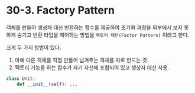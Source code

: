 # 30-3. Factory Pattern

객체를 만들어 생성자 대신 반환하는 함수를 제공하여 초기화 과정을 외부에서 보지 못하게 숨기고 반환 타입을 제어하는 방법을 `팩토리 패턴(Factor Pattern)`
이라고 한다.

크게 두 가지 방법이 있다.
1. 아예 다른 객체를 직접 만들어 넘겨주는 객체를 따로 만드는 것.
2. 팩토리 기능을 하는 함수가 자기 자신에 포함되어 있고 생성자 대신 사용.

```python
class Unit:
    def __init__(self): ...
```
